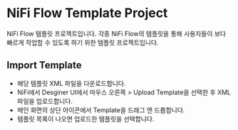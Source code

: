 # NiFi Flow Template Project

NiFi Flow 템플릿 프로젝트입니다. 각종 NiFi Flow의 템플릿을 통해 사용자들이 보다 빠르게 작업할 수 있도록 하기 위한 템플릿 프로젝트입니다.

## Import Template

* 해당 템플릿 XML 파일을 다운로드합니다.
* NiFi에서 Desginer UI에서 마우스 오른쪽 > Upload Template을 선택한 후 XML파일을 업로드합니다.
* 메인 화면의 상단 아이콘에서 Template을 드래그 앤 드롭합니다.
* 템플릿 목록이 나오면 업로드한 템플릿을 선택합니다.
